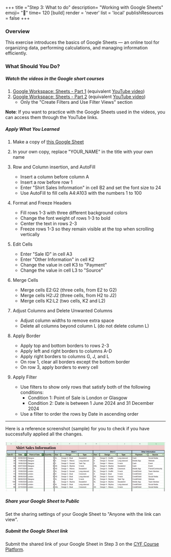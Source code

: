 +++
title ="Step 3: What to do"
description= "Working with Google Sheets"
emoji= "🤖"
time= 120
[build]
  render = 'never'
  list = 'local'
  publishResources = false 
+++

### Overview

This exercise introduces the basics of Google Sheets — an online tool for organizing data, performing calculations, and managing information efficiently.

### What Should You Do?

##### Watch the videos in the Google short courses 

1. [Google Workspace: Sheets - Part 1](https://edu.exceedlms.com/student/path/1606820-google-workspace-sheets-part-1) (equivalent [YouTube video](https://www.youtube.com/watch?v=2jlgKEx9j_k))
2. [Google Workspace: Sheets - Part 2](https://edu.exceedlms.com/student/path/1606732-google-workspace-sheets-part-2) (equivalent [YouTube video](https://www.youtube.com/watch?v=rRPEDMHdOWY))
   - Only the "Create Filters and Use Filter Views" section

**Note**: If you want to practice with the Google Sheets used in the videos, you can access them through the YouTube links.

##### Apply What You Learned 

1. Make a copy of [this Google Sheet](https://docs.google.com/spreadsheets/d/1uPnnoEbn_YdMp_Wx4oTFgIAV7E5zd8ubFZ_e4Od_pn4/edit?usp=sharing)

1. In your own copy, replace "YOUR_NAME" in the title with your own name

1. Row and Column insertion, and AutoFill
    - Insert a column before column A
    - Insert a row before row 1
    - Enter "Shirt Sales Information" in cell B2 and set the font size to 24
    - Use AutoFill to fill cells A4:A103 with the numbers 1 to 100

1. Format and Freeze Headers
    - Fill rows 1-3 with three different background colors
    - Change the font weight of rows 1-3 to bold
    - Center the text in rows 2-3
    - Freeze rows 1-3 so they remain visible at the top when scrolling vertically

1. Edit Cells
    - Enter "Sale ID" in cell A3
    - Enter "Other Information" in cell K2
    - Change the value in cell K3 to "Payment"
    - Change the value in cell L3 to "Source"

1. Merge Cells
    - Merge cells E2:G2 (three cells, from E2 to G2)
    - Merge cells H2:J2 (three cells, from H2 to J2)
    - Merge cells K2:L2 (two cells, K2 and L2)

1. Adjust Columns and Delete Unwanted Columns
    - Adjust column widths to remove extra space
    - Delete all columns beyond column L (do not delete column L)

1. Apply Border
    - Apply top and bottom borders to rows 2-3
    - Apply left and right borders to columns A-D
    - Apply right borders to columns G, J, and L
    - On row 1, clear all borders except the bottom border
    - On row 3, apply borders to every cell

1. Apply Filter
    - Use filters to show only rows that satisfy both of the following conditions:
      - Condition 1: Point of Sale is London or Glasgow
      - Condition 2: Date is between 1 June 2024 and 31 December 2024
    - Use a filter to order the rows by Date in ascending order

---
Here is a reference screenshot (sample) for you to check if you have successfully applied all the changes.

![Sample Output](sample-output.png)

##### Share your Google Sheet to Public

Set the sharing settings of your Google Sheet to "Anyone with the link can view".

##### Submit the Google Sheet link

Submit the shared link of your Google Sheet in Step 3 on the [CYF Course Platform](https://application-process.codeyourfuture.io/).